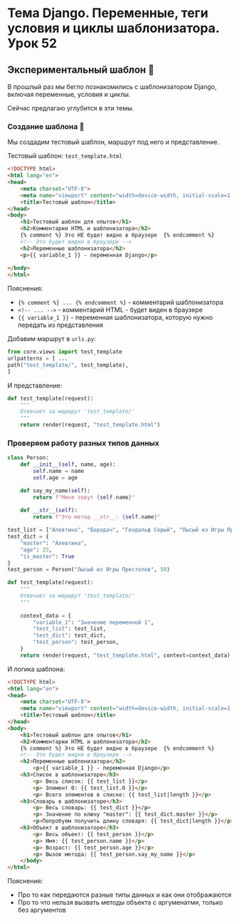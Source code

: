 # Тема Django. Переменные, теги условия и циклы шаблонизатора. Урок 52

## Экспериментальный шаблон 🧪

В прошлый раз мы бегло познакомились с шаблонизатором Django, включая переменные, условия и циклы.

Сейчас предлагаю углубится в эти темы.

### Создание шаблона 📝

Мы создадим тестовый шаблон, маршрут под него и представление.

Тестовый шаблон:
`test_template.html`

```html
<!DOCTYPE html>
<html lang="en">
<head>
    <meta charset="UTF-8">
    <meta name="viewport" content="width=device-width, initial-scale=1.0">
    <title>Тестовый шаблон</title>
</head>
<body>
    <h1>Тестовый шаблон для опытов</h1>
    <h2>Комментарии HTML и шаблонизатора</h2>
    {% comment %} Это НЕ будет видно в браузере  {% endcomment %}
    <!-- Это будет видно в браузере -->
    <h2>Переменные шаблонизатора</h2>
    <p>{{ variable_1 }} - переменная Django</p>
    
</body>
</html>
```

Пояснения:

- `{% comment %} ... {% endcomment %}` - комментарий шаблонизатора
- `<!-- ... -->` - комментарий HTML - будет виден в браузере
- `{{ variable_1 }}` - переменная шаблонизатора, которую нужно передать из представления

Добавим маршрут в `urls.py`:

```python
from core.views import test_template
urlpatterns = [ ...
path("test_template/", test_template),
]
```

И представление:

```python
def test_template(request):
    """
    Отвечает за маршрут 'test_template/'
    """
    return render(request, "test_template.html")
```

### Проверяем работу разных типов данных

```python
class Person:
    def __init__(self, name, age):
        self.name = name
        self.age = age

    def say_my_name(self):
        return f"Меня зовут {self.name}"
    
    def __str__(self):
        return f"Это метод __str__: {self.name}"

test_list = ["Алевтина", "Бородач", "Гендальф Серый", "Лысый из Игры Престолов"]
test_dict = {
    "master": "Алевтина",
    "age": 25,
    "is_master": True
}
test_person = Person("Лысый из Игры Престолов", 50)

def test_template(request):
    """
    Отвечает за маршрут 'test_template/'
    """
    
    context_data = {
        "variable_1": "Значение переменной 1",
        "test_list": test_list,
        "test_dict": test_dict,
        "test_person": test_person,
    }
    return render(request, "test_template.html", context=context_data)
```

И логика шаблона:

```html
<!DOCTYPE html>
<html lang="en">
<head>
    <meta charset="UTF-8">
    <meta name="viewport" content="width=device-width, initial-scale=1.0">
    <title>Тестовый шаблон</title>
</head>
<body>
    <h1>Тестовый шаблон для опытов</h1>
    <h2>Комментарии HTML и шаблонизатора</h2>
    {% comment %} Это НЕ будет видно в браузере  {% endcomment %}
    <!-- Это будет видно в браузере -->
    <h2>Переменные шаблонизатора</h2>
        <p>{{ variable_1 }} - переменная Django</p>
    <h3>Список в шаблонизаторе</h3>
        <p> Весь список: {{ test_list }}</p>
        <p> Элемент 0: {{ test_list.0 }}</p>
        <p> Всего элементов в списке: {{ test_list|length }}</p>
    <h3>Словарь в шаблонизаторе</h3>
        <p> Весь словарь: {{ test_dict }}</p>
        <p> Значение по ключу "master": {{ test_dict.master }}</p>
        <p>Попробуем получить длину словаря: {{ test_dict|length }}</p>
    <h3>Объект в шаблонизаторе</h3>
        <p> Весь объект: {{ test_person }}</p>
        <p> Имя: {{ test_person.name }}</p>
        <p> Возраст: {{ test_person.age }}</p>
        <p> Вызов метода: {{ test_person.say_my_name }}</p>
    </body>
</html>
```

Пояснения:

- Про то как передаются разные типы данных и как они отображаются
- Про то что нельзя вызвать методы объекта с аргуменатми, только без аргументов
